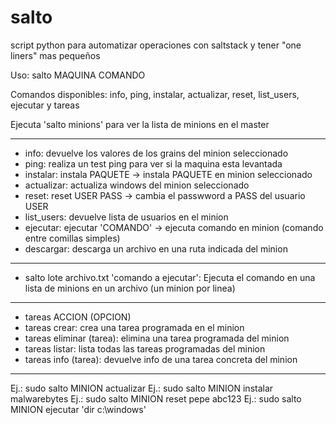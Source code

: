 # salto
script python para automatizar operaciones con saltstack y tener "one liners" mas pequeños

Uso: salto MAQUINA COMANDO

Comandos disponibles: info, ping, instalar, actualizar, reset, list_users, ejecutar y tareas

Ejecuta 'salto minions' para ver la lista de minions en el master

----------------------------------------------------------------------------------
* info: devuelve los valores de los grains del minion seleccionado
* ping: realiza un test ping para ver si la maquina esta levantada
* instalar: instala PAQUETE -> instala PAQUETE en minion seleccionado
* actualizar: actualiza windows del minion seleccionado
* reset: reset USER PASS -> cambia el passwword a PASS del usuario USER
* list_users: devuelve lista de usuarios en el minion 
* ejecutar: ejecutar 'COMANDO' -> ejecuta comando en minion (comando entre comillas simples)
* descargar: descarga un archivo en una ruta indicada del minion
----------------------------------------------------------------------------------
* salto lote archivo.txt 'comando a ejecutar':
Ejecuta el comando en una lista de minions en un archivo (un minion por linea)
----------------------------------------------------------------------------------
* tareas ACCION (OPCION)
* tareas crear: crea una tarea programada en el minion
* tareas eliminar (tarea): elimina una tarea programada del minion
* tareas listar: lista todas las tareas programadas del minion
* tareas info (tarea): devuelve info de una tarea concreta del minion
-----------------------------------------------------------------------------------
Ej.: sudo salto MINION actualizar
Ej.: sudo salto MINION instalar malwarebytes
Ej.: sudo salto MINION reset pepe abc123
Ej.: sudo salto MINION ejecutar 'dir c:\windows\'